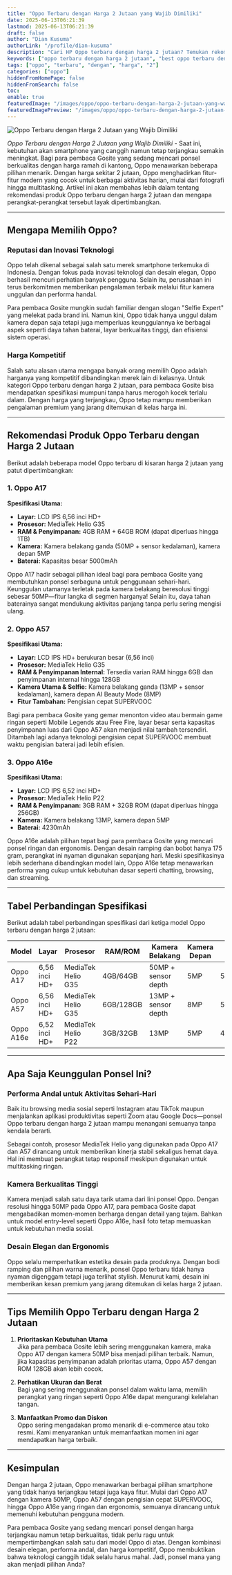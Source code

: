 ```yaml
---
title: "Oppo Terbaru dengan Harga 2 Jutaan yang Wajib Dimiliki"
date: 2025-06-13T06:21:39
lastmod: 2025-06-13T06:21:39
draft: false
author: "Dian Kusuma"
authorLink: "/profile/dian-kusuma"
description: "Cari HP Oppo terbaru dengan harga 2 jutaan? Temukan rekomendasi terbaik dengan fitur canggih, desain modern, dan performa optimal di sini!"
keywords: ["oppo terbaru dengan harga 2 jutaan", "best oppo terbaru dengan harga 2 jutaan", "oppo terbaru dengan harga 2 jutaan guide"]
tags: ["oppo", "terbaru", "dengan", "harga", "2"]
categories: ["oppo"]
hiddenFromHomePage: false
hiddenFromSearch: false
toc:
enable: true
featuredImage: "/images/oppo/oppo-terbaru-dengan-harga-2-jutaan-yang-wajib-dimiliki.jpg"
featuredImagePreview: "/images/oppo/oppo-terbaru-dengan-harga-2-jutaan-yang-wajib-dimiliki.jpg"
---
```


![Oppo Terbaru dengan Harga 2 Jutaan yang Wajib Dimiliki](/images/oppo/oppo-terbaru-dengan-harga-2-jutaan-yang-wajib-dimiliki.jpg)


*Oppo Terbaru dengan Harga 2 Jutaan yang Wajib Dimiliki* - Saat ini, kebutuhan akan smartphone yang canggih namun tetap terjangkau semakin meningkat. Bagi para pembaca Gosite yang sedang mencari ponsel berkualitas dengan harga ramah di kantong, Oppo menawarkan beberapa pilihan menarik. Dengan harga sekitar 2 jutaan, Oppo menghadirkan fitur-fitur modern yang cocok untuk berbagai aktivitas harian, mulai dari fotografi hingga multitasking. Artikel ini akan membahas lebih dalam tentang rekomendasi produk Oppo terbaru dengan harga 2 jutaan dan mengapa perangkat-perangkat tersebut layak dipertimbangkan.

---

## Mengapa Memilih Oppo?  

### Reputasi dan Inovasi Teknologi  
Oppo telah dikenal sebagai salah satu merek smartphone terkemuka di Indonesia. Dengan fokus pada inovasi teknologi dan desain elegan, Oppo berhasil mencuri perhatian banyak pengguna. Selain itu, perusahaan ini terus berkomitmen memberikan pengalaman terbaik melalui fitur kamera unggulan dan performa handal.  

Para pembaca Gosite mungkin sudah familiar dengan slogan "Selfie Expert" yang melekat pada brand ini. Namun kini, Oppo tidak hanya unggul dalam kamera depan saja tetapi juga memperluas keunggulannya ke berbagai aspek seperti daya tahan baterai, layar berkualitas tinggi, dan efisiensi sistem operasi.

### Harga Kompetitif  
Salah satu alasan utama mengapa banyak orang memilih Oppo adalah harganya yang kompetitif dibandingkan merek lain di kelasnya. Untuk kategori Oppo terbaru dengan harga 2 jutaan, para pembaca Gosite bisa mendapatkan spesifikasi mumpuni tanpa harus merogoh kocek terlalu dalam. Dengan harga yang terjangkau, Oppo tetap mampu memberikan pengalaman premium yang jarang ditemukan di kelas harga ini.

---

## Rekomendasi Produk Oppo Terbaru dengan Harga 2 Jutaan  

Berikut adalah beberapa model Oppo terbaru di kisaran harga 2 jutaan yang patut dipertimbangkan:

### **1. Oppo A17**  
**Spesifikasi Utama:**  
- **Layar:** LCD IPS 6,56 inci HD+  
- **Prosesor:** MediaTek Helio G35  
- **RAM & Penyimpanan:** 4GB RAM + 64GB ROM (dapat diperluas hingga 1TB)  
- **Kamera:** Kamera belakang ganda (50MP + sensor kedalaman), kamera depan 5MP  
- **Baterai:** Kapasitas besar 5000mAh  

Oppo A17 hadir sebagai pilihan ideal bagi para pembaca Gosite yang membutuhkan ponsel serbaguna untuk penggunaan sehari-hari. Keunggulan utamanya terletak pada kamera belakang beresolusi tinggi sebesar 50MP—fitur langka di segmen harganya! Selain itu, daya tahan baterainya sangat mendukung aktivitas panjang tanpa perlu sering mengisi ulang.

### **2. Oppo A57**  
**Spesifikasi Utama:**  
- **Layar:** LCD IPS HD+ berukuran besar (6,56 inci)  
- **Prosesor:** MediaTek Helio G35   
- **RAM & Penyimpanan Internal:** Tersedia varian RAM hingga 6GB dan penyimpanan internal hingga 128GB   
- **Kamera Utama & Selfie:** Kamera belakang ganda (13MP + sensor kedalaman), kamera depan AI Beauty Mode (8MP)    
- **Fitur Tambahan:** Pengisian cepat SUPERVOOC   

Bagi para pembaca Gosite yang gemar menonton video atau bermain game ringan seperti Mobile Legends atau Free Fire, layar besar serta kapasitas penyimpanan luas dari Oppo A57 akan menjadi nilai tambah tersendiri. Ditambah lagi adanya teknologi pengisian cepat SUPERVOOC membuat waktu pengisian baterai jadi lebih efisien.

### **3. Oppo A16e**  
**Spesifikasi Utama:**  
- **Layar:** LCD IPS 6,52 inci HD+  
- **Prosesor:** MediaTek Helio P22  
- **RAM & Penyimpanan:** 3GB RAM + 32GB ROM (dapat diperluas hingga 256GB)  
- **Kamera:** Kamera belakang 13MP, kamera depan 5MP  
- **Baterai:** 4230mAh  

Oppo A16e adalah pilihan tepat bagi para pembaca Gosite yang mencari ponsel ringan dan ergonomis. Dengan desain ramping dan bobot hanya 175 gram, perangkat ini nyaman digunakan sepanjang hari. Meski spesifikasinya lebih sederhana dibandingkan model lain, Oppo A16e tetap menawarkan performa yang cukup untuk kebutuhan dasar seperti chatting, browsing, dan streaming.

---

## Tabel Perbandingan Spesifikasi  

Berikut adalah tabel perbandingan spesifikasi dari ketiga model Oppo terbaru dengan harga 2 jutaan:

| Model         | Layar               | Prosesor           | RAM/ROM           | Kamera Belakang      | Kamera Depan | Baterai  | Harga Kisaran |
|---------------|---------------------|--------------------|-------------------|----------------------|--------------|----------|--------------|
| Oppo A17      | 6,56 inci HD+       | MediaTek Helio G35 | 4GB/64GB          | 50MP + sensor depth  | 5MP          | 5000mAh  | Rp2.099.000  |
| Oppo A57      | 6,56 inci HD+       | MediaTek Helio G35 | 6GB/128GB         | 13MP + sensor depth  | 8MP          | 5000mAh  | Rp2.399.000  |
| Oppo A16e     | 6,52 inci HD+       | MediaTek Helio P22 | 3GB/32GB          | 13MP                 | 5MP          | 4230mAh  | Rp1.999.000  |

---

## Apa Saja Keunggulan Ponsel Ini?  

### Performa Andal untuk Aktivitas Sehari-Hari  
Baik itu browsing media sosial seperti Instagram atau TikTok maupun menjalankan aplikasi produktivitas seperti Zoom atau Google Docs—ponsel Oppo terbaru dengan harga 2 jutaan mampu menangani semuanya tanpa kendala berarti.  

Sebagai contoh, prosesor MediaTek Helio yang digunakan pada Oppo A17 dan A57 dirancang untuk memberikan kinerja stabil sekaligus hemat daya. Hal ini membuat perangkat tetap responsif meskipun digunakan untuk multitasking ringan.  

### Kamera Berkualitas Tinggi  
Kamera menjadi salah satu daya tarik utama dari lini ponsel Oppo. Dengan resolusi hingga 50MP pada Oppo A17, para pembaca Gosite dapat mengabadikan momen-momen berharga dengan detail yang tajam. Bahkan untuk model entry-level seperti Oppo A16e, hasil foto tetap memuaskan untuk kebutuhan media sosial.  

### Desain Elegan dan Ergonomis  
Oppo selalu memperhatikan estetika desain pada produknya. Dengan bodi ramping dan pilihan warna menarik, ponsel Oppo terbaru tidak hanya nyaman digenggam tetapi juga terlihat stylish. Menurut kami, desain ini memberikan kesan premium yang jarang ditemukan di kelas harga 2 jutaan.  

---

## Tips Memilih Oppo Terbaru dengan Harga 2 Jutaan  

1. **Prioritaskan Kebutuhan Utama**  
   Jika para pembaca Gosite lebih sering menggunakan kamera, maka Oppo A17 dengan kamera 50MP bisa menjadi pilihan terbaik. Namun, jika kapasitas penyimpanan adalah prioritas utama, Oppo A57 dengan ROM 128GB akan lebih cocok.  

2. **Perhatikan Ukuran dan Berat**  
   Bagi yang sering menggunakan ponsel dalam waktu lama, memilih perangkat yang ringan seperti Oppo A16e dapat mengurangi kelelahan tangan.  

3. **Manfaatkan Promo dan Diskon**  
   Oppo sering mengadakan promo menarik di e-commerce atau toko resmi. Kami menyarankan untuk memanfaatkan momen ini agar mendapatkan harga terbaik.  

---

## Kesimpulan  

Dengan harga 2 jutaan, Oppo menawarkan berbagai pilihan smartphone yang tidak hanya terjangkau tetapi juga kaya fitur. Mulai dari Oppo A17 dengan kamera 50MP, Oppo A57 dengan pengisian cepat SUPERVOOC, hingga Oppo A16e yang ringan dan ergonomis, semuanya dirancang untuk memenuhi kebutuhan pengguna modern.  

Para pembaca Gosite yang sedang mencari ponsel dengan harga terjangkau namun tetap berkualitas, tidak perlu ragu untuk mempertimbangkan salah satu dari model Oppo di atas. Dengan kombinasi desain elegan, performa andal, dan harga kompetitif, Oppo membuktikan bahwa teknologi canggih tidak selalu harus mahal. Jadi, ponsel mana yang akan menjadi pilihan Anda?

